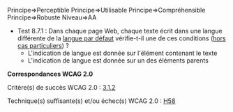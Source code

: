 Principe=>Perceptible
Principe=>Utilisable
Principe=>Compréhensible
Principe=>Robuste
Niveau=>AA

*   Test 8.7.1 : Dans chaque page Web, chaque texte écrit dans une langue différente de la [langue par défaut](#langue-par-dfaut) vérifie-t-il une de ces conditions ([hors cas particuliers](#critre-87 "Cas particuliers pour le critère 8.7")) ?
    *   L'indication de langue est donnée sur l'élément contenant le texte
    *   L'indication de langue est donnée sur un des éléments parents

**Correspondances WCAG 2.0**

Critère(s) de succès WCAG 2.0 : [3.1.2](http://www.w3.org/Translations/WCAG20-fr/#meaning-other-lang-id)

Technique(s) suffisante(s) et/ou échec(s) WCAG 2.0 : [H58](http://www.w3.org/TR/WCAG-TECHS/H58.html)
